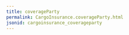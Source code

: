 ```yaml
---
title: coverageParty
permalink: CargoInsurance.coverageParty.html
jsonid: cargoinsurance_coverageparty
---
```

